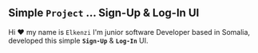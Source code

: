 ## Simple `Project` ... Sign-Up & Log-In UI 
Hi ❤️ my name is `Elkenzi` 
I'm junior software Developer based in Somalia, 
developed this simple **`Sign-Up`** & **`Log-In`** UI.

